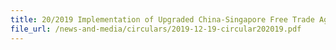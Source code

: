 ```yaml
---
title: 20/2019 Implementation of Upgraded China-Singapore Free Trade Agreement (CSFTA) Chapter 4 Rules of Origin
file_url: /news-and-media/circulars/2019-12-19-circular202019.pdf
---
```

